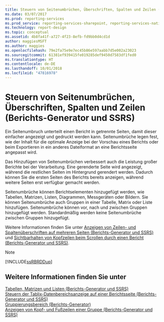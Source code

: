```yaml
---
title: Steuern von Seitenumbrüchen, Überschriften, Spalten und Zeilen (Berichts-Generator und SSRS) | Microsoft-Dokumentation
ms.date: 03/07/2017
ms.prod: reporting-services
ms.prod_service: reporting-services-sharepoint, reporting-services-native
ms.technology: report-design
ms.topic: conceptual
ms.assetid: 4b8fa41f-a727-4f23-8efb-fd9bb0d4cd1d
author: maggiesMSFT
ms.author: maggies
ms.openlocfilehash: 79e2fa75e9e7ec45b86e597aabb7d5e002a23023
ms.sourcegitcommit: 61381ef939415fe019285def9450d7583df1fed0
ms.translationtype: HT
ms.contentlocale: de-DE
ms.lasthandoff: 10/01/2018
ms.locfileid: "47816978"
---
```

# <a name="controlling-page-breaks-headings-columns-and-rows-report-builder-and-ssrs"></a>Steuern von Seitenumbrüchen, Überschriften, Spalten und Zeilen (Berichts-Generator und SSRS)
  Ein Seitenumbruch unterteilt einen Bericht in getrennte Seiten, damit dieser einfacher angezeigt und gedruckt werden kann. Seitenumbrüche legen fest, wie der Inhalt für die optimale Anzeige bei der Vorschau eines Berichts oder beim Exportieren in ein anderes Dateiformat an eine Berichtsseite angepasst wird.  
  
 Das Hinzufügen von Seitenumbrüchen verbessert auch die Leistung großer Berichte bei der Verarbeitung. Eine gerenderte Seite wird angezeigt, während die restlichen Seiten im Hintergrund gerendert werden. Dadurch können Sie die ersten Seiten des Berichts bereits anzeigen, während weitere Seiten erst verfügbar gemacht werden.  
  
 Seitenumbrüche können Berichtselementen hinzugefügt werden, wie Tabellen, Matrizen, Listen, Diagrammen, Messgeräten oder Bildern. Sie können Seitenumbrüche auch Gruppen in einer Tabelle, Matrix oder Liste hinzufügen. Seitenumbrüche können vor, nach und zwischen Gruppen hinzugefügt werden. Standardmäßig werden keine Seitenumbrüche zwischen Gruppen hinzugefügt.  
  
 Weitere Informationen finden Sie unter [Anzeigen von Zeilen- und Spaltenüberschriften auf mehreren Seiten (Berichts-Generator und SSRS)](../../reporting-services/report-design/display-row-and-column-headers-on-multiple-pages-report-builder-and-ssrs.md) und [Sichtbarhalten von Kopfzeilen beim Scrollen durch einen Bericht (Berichts-Generator und SSRS)](../../reporting-services/report-design/keep-headers-visible-when-scrolling-through-a-report-report-builder-and-ssrs.md).  
  
> [!NOTE]  
>  [!INCLUDE[ssRBRDDup](../../includes/ssrbrddup-md.md)]  
  
## <a name="see-also"></a>Weitere Informationen finden Sie unter  
 [Tabellen, Matrizen und Listen &#40;Berichts-Generator und SSRS&#41;](../../reporting-services/report-design/tables-matrices-and-lists-report-builder-and-ssrs.md)   
 [Steuern der Tablix-Datenbereichsanzeige auf einer Berichtsseite (Berichts-Generator und SSRS)](../../reporting-services/report-design/controlling-the-tablix-data-region-display-on-a-report-page.md)   
 [Gruppierungsbereich (Berichts-Generator)](../../reporting-services/report-design/grouping-pane-report-builder.md)   
 [Anzeigen von Kopf- und Fußzeilen einer Gruppe &#40;Berichts-Generator und SSRS&#41;](../../reporting-services/report-design/display-headers-and-footers-with-a-group-report-builder-and-ssrs.md)  
  
  
